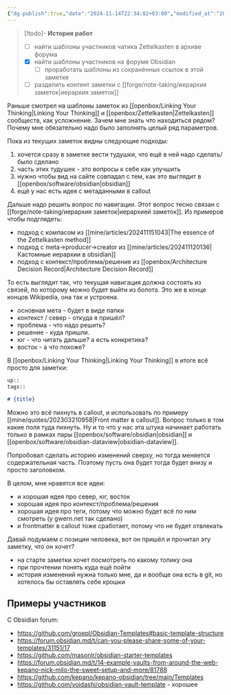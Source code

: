 ```yaml
---
{"dg-publish":true,"date":"2024-11-14T22:34:02+03:00","modified_at":"2024-11-20T12:36:42+03:00","permalink":"/forge/note-taking/в поисках идеального шаблона заметки/","dgPassFrontmatter":true}
---
```



> [!todo]- **История работ**
> - [ ] найти шаблоны участников чатика Zettelkasten в архиве форума
> - [x] найти шаблоны участников на форуме Obsidian
>     - [ ] проработать шаблоны из сохранённых ссылок в этой заметке
> - [ ] разделить контент заметки с [[forge/note-taking/иерархия заметок|иерархия заметок]]


Раньше смотрел на шаблоны заметок из [[openbox/Linking Your Thinking|Linking Your Thinking]] и [[openbox/Zettelkasten|Zettelkasten]] сообществ, как усложнение. Зачем мне знать что находиться рядом? Почему мне обязательно надо было заполнять целый ряд параметров.

Пока из текущих заметок видны следующие подходы:
1. хочется сразу в заметке вести тудушки, что ещё в ней надо сделать/было сделано
2. часть этих тудушек - это вопросы к себе как улучшить
3. нужно чтобы вид на сайте совпадал с тем, как это выглядит в [[openbox/software/obsidian|obsidian]]
4. ещё у нас есть идея с метаданными в callout



Дальше надо решить вопрос по навигации. Этот вопрос тесно связан с [[forge/note-taking/иерархия заметок|иерархией заметок]]. Из примеров чтобы подглядеть:
- подход с компасом из [[mine/articles/202411151043|The essence of the Zettelkasten method]]
- подход с meta->producer->creator из [[mine/articles/202411120136|Кастомные иерархии в obsidian]]
- подход с контекст/проблема/решение из [[openbox/Architecture Decision Record|Architecture Decision Record]]

То есть выглядит так, что текущая навигация должна состоять из связей, по которому можно будет выйти из болота. Это же в конце концов Wikipedia, она так и устроена.
- основная мета - будет в виде папки
- контекст / север  - откуда я пришёл?
- проблема - что надо решить?
- решение - куда пришли.
- юг - что читать дальше? а есть конкретика?
- восток - а что похоже?


В [[openbox/Linking Your Thinking|Linking Your Thinking]] в итоге всё просто для заметки:
```md
up:: 
tags::

# {title}

```

Можно это всё пихнуть в callout, и использовать по примеру [[mine/quotes/202303210958|Front matter в callout]]. Вопрос только в том какие поля туда пихнуть. Ну и то что у нас эта штука начинает работать только в рамках пары [[openbox/software/obsidian|obsidian]] и [[openbox/software/obsidian-dataview|obsidian-dataview]].

Попробовал сделать историю изменений сверху, но тогда меняется содержательная часть. Поэтому пусть она будет тогда будет внизу и просто заголовком.

В целом, мне нравятся все идеи:
- и хорошая идея про север, юг, восток
- хорошая идея про контекст/проблема/решения
- хорошая идея про теги, потому что можно будет всё по ним смотреть (у gwern.net так сделано)
- и frontmatter в callout тоже сработает, потому что не будет отвлекать

Давай подумаем с позиции человека, вот он пришёл и прочитал эту заметку, что он хочет?
- на старте заметки хочет посмотреть по какому топику она
- при прочтении понять куда ещё пойти
- история изменений нужна только мне, да и вообще она есть в git, но хотелось бы оставлять себе крошки



## Примеры участников

С Obsidian forum:
- https://github.com/groepl/Obsidian-Templates#basic-template-structure
- https://forum.obsidian.md/t/can-you-please-share-some-of-your-templates/31151/17
- https://github.com/masonlr/obsidian-starter-templates
- https://forum.obsidian.md/t/14-example-vaults-from-around-the-web-kepano-nick-milo-the-sweet-setup-and-more/81788
- https://github.com/kepano/kepano-obsidian/tree/main/Templates
- https://github.com/voidashi/obsidian-vault-template - хорошее
